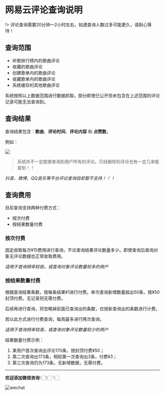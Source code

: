 # 网易云评论查询说明

!> 评论查询需要20分钟—2小时左右，如遇查询人数过多可能更久，请耐心等待！



## 查询范围

- 听歌排行榜内的歌曲评论
- 收藏的歌曲评论
- 创建歌单内的歌曲评论
- 收藏歌单内的歌曲评论
- 系统缓存的其他歌曲评论

系统按照以上数据范围进行数据抓取，部分即使已公开但未包含在上述范围的评论记录可能无法查询到。



## 查询结果

查询结果包含：**歌曲**、**评论时间**、**评论内容** 和 **点赞数**。

例如：

![](https://cdn.olook.me/comments.jpg)



> 系统并不一定能够查询到用户所有的评论。已经删除的评论也有一定几率能查到！！



*抖音、微博、QQ音乐等平台评论查询目前暂不支持！！！*



## 查询费用

目前查询支持两种付费方式：

- 按次付费
- 按结果数量付费



### 按次付费

固定收取每次¥15费用进行查询，不论查询结果评论数量多少。即使查询后查询对象无评论数据也正常收取费用。

*适用于查询频率较低，或查询对象评论数量较多的用户*



### 按结果数量付费

根据查询结果条数，按每条结果¥1进行付费。单次查询新增数量超出50条，按¥50封顶付费。无记录则无需付费。

后续再进行查询，将忽略掉前面已查询出的条数，仅按新查询出的条数进行计费。

若以此方式进行付费查询，每周最多进行两次查询。

*适用于查询频率较高，或查询对象评论数量较少的用户*



结果数量付费示例：

1. 某用户首次查询出评论170条，按封顶付费¥50；
2. 第二次查询出173条，相较第一次查询出3条，付费¥3；
3. 第三次查询仍为173条，无新增数据，无需付费。



------



**欢迎添加微信咨询**👇🏻👇🏻 👇🏻 

![wechat](https://cdn.olook.me/wechat.png)